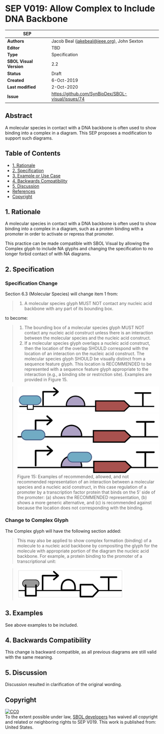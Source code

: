 # SEP V019: Allow Complex to Include DNA Backbone

| SEP | |
| --- | --- |
| **Authors** | Jacob Beal (jakebeal@ieee.org), John Sexton |
| **Editor** | TBD |
| **Type** | Specification |
| **SBOL Visual Version** | 2.2 |
| **Status** | Draft |
| **Created** | 6-Oct-2019 |
| **Last modified** | 2-Oct-2020 |
| **Issue**         | https://github.com/SynBioDex/SBOL-visual/issues/74 |


## Abstract

A molecular species in contact with a DNA backbone is often used to show binding into a complex in a diagram.  This SEP proposes a modification to support such diagrams.

## Table of Contents  <remove TOC if SEP is rather short>
- [1. Rationale](#rationale) 
- [2. Specification](#specification)
- [3. Example or Use Case](#example)
- [4. Backwards Compatibility](#compatibility)
- [5. Discussion](#discussion)
- [References](#references)
- [Copyright](#copyright)

## 1. Rationale <a name="rationale"></a>

A molecular species in contact with a DNA backbone is often used to show binding into a complex in a diagram, such as a protein binding with a promoter in order to activate or repress that promoter.

This practice can be made compatible with SBOL Visual by allowing the Complex glyph to include NA glyphs and changing the specification to no longer forbid contact of with NA diagrams.

## 2. Specification <a name="specification"></a>

### Specification Change

Section 6.3 (Molecular Species) will change item 1 from:

> 1. A molecular species glyph MUST NOT contact any nucleic acid backbone with any part of its bounding box.

to become:

> 1. The bounding box of a molecular species glyph MUST NOT contact any nucleic acid construct unless there is an interaction between the molecular species and the nucleic acid construct.
> 2. If a molecular species glyph overlaps a nucleic acid construct, then the location of the overlap SHOULD correspond with the location of an interaction on the nucleic acid construct. The molecular species glyph SHOULD be visually distinct from a sequence feature glyph. This location is RECOMMENDED to be represented with a sequence feature glyph appropriate to the interaction (e.g., a binding site or restriction site). Examples are provided in Figure 15.

> ![image](img/SEPV019-3-binding.png)
> ![image](img/SEPV019-3-bindpromoter.png)
> ![image](img/SEPV019-3-wronglocation.png)
> Figure 15: Examples of recommended, allowed, and not recommended representation of an interaction between a molecular species and a nucleic acid construct, in this case regulation of a promoter by a transcription factor protein that binds on the 5’ side of the promoter: (a) shows the RECOMMENDED representation, (b) shows a more generic alternative, and (c) is recommended against because the location does not corresponding with the binding.

### Change to Complex Glyph

The Complex glyph will have the following section added:

> This may also be applied to show complex formation (binding) of a molecule to a nucleic acid backbone by compositing the glyph for the molecule with appropriate portion of the diagram the nucleic acid backbone.  For example, a protein binding to the promoter of a transcriptional unit:

> ![glyph example](https://github.com/SynBioDex/SBOL-visual/raw/6d0919e/Glyphs/FunctionalComponents/complex/complex-pdna-specification.png)


## 3. Examples <a name='example'></a>

See above examples to be included.


## 4. Backwards Compatibility <a name='compatibility'></a>

This change is backward compatible, as all previous diagrams are still valid with the same meaning.


## 5. Discussion <a name='discussion'></a>

Discussion resulted in clarification of the original wording.

## Copyright <a name='copyright'></a>

<p xmlns:dct="http://purl.org/dc/terms/" xmlns:vcard="http://www.w3.org/2001/vcard-rdf/3.0#">
  <a rel="license"
     href="http://creativecommons.org/publicdomain/zero/1.0/">
    <img src="http://i.creativecommons.org/p/zero/1.0/88x31.png" style="border-style: none;" alt="CC0" />
  </a>
  <br />
  To the extent possible under law,
  <a rel="dct:publisher"
     href="sbolstandard.org">
    <span property="dct:title">SBOL developers</span></a>
  has waived all copyright and related or neighboring rights to
  <span property="dct:title">SEP V019</span>.
This work is published from:
<span property="vcard:Country" datatype="dct:ISO3166"
      content="US" about="sbolstandard.org">
  United States</span>.
</p>
